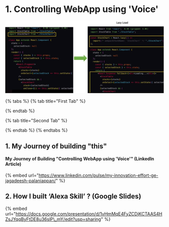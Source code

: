 # 1. Controlling WebApp using 'Voice'

![](../../../.gitbook/assets/image%20%281%29.png)

{% tabs %}
{% tab title="First Tab" %}

{% endtab %}

{% tab title="Second Tab" %}

{% endtab %}
{% endtabs %}

## 1. My Journey of building "this"

#### My Journey of Building "Controlling WebApp using 'Voice'"  \(LinkedIn Article\)

{% embed url="https://www.linkedin.com/pulse/my-innovation-effort-ge-jagadeesh-palaniappan/" %}





## **2. How I built  ‘Alexa Skill’ ? \(Google Slides\)** 

{% embed url="https://docs.google.com/presentation/d/1vHmMqE4FyZCDjKCTAAS4HZsJYqqByFtDE8u36slP\_mY/edit?usp=sharing" %}



